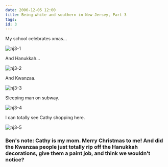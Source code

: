 ```yaml
---
date: 2006-12-05 12:00
title: Being white and southern in New Jersey, Part 3
tags: 
id: 3
---
```


My school celebrates xmas...


![nj3-1](/img/shelly/s3_1.jpg)



And Hanukkah...


![nj3-2](/img/shelly/s3_2.jpg)



And Kwanzaa.


![nj3-3](/img/shelly/s3_3.jpg)



Sleeping man on subway.


![nj3-4](/img/shelly/s3_4.jpg)



I can totally see Cathy shopping here.


![nj3-5](/img/shelly/s3_5.jpg)



<h3>Ben's note: Cathy is my mom. Merry Christmas to me! And did the Kwanzaa people just totally rip off the Hanukkah decorations, give them a paint job, and think we wouldn't notice?</h3>
